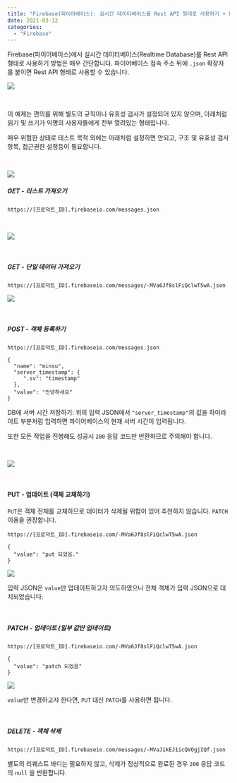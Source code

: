 ```yaml
---
title: "Firebase(파이어베이스): 실시간 데이터베이스를 Rest API 형태로 사용하기 + DB에 서버 시간 저장하기"
date: 2021-03-12
categories: 
  - "Firebase"
---
```


Firebase(파이어베이스)에서 실시간 데이터베이스(Realtime Database)를 Rest API 형태로 사용하기 방법은 매우 간단합니다. 파이어베이스 접속 주소 뒤에 `.json` 확장자를 붙이면 Rest API 형태로 사용할 수 있습니다.

 ![](/assets/img/wp-content/uploads/2021/03/스크린샷-2021-03-12-오후-8.50.06.png)

 

이 예제는 편의를 위해 별도의 규칙이나 유효성 검사가 설정되어 있지 않으며, 아래처럼 읽기 및 쓰기가 익명의 사용자들에게 전부 열려있는 형태입니다.

매우 위험한 상태로 테스트 목적 외에는 아래처럼 설정하면 안되고, 구조 및 유효성 검사 항목, 접근권한 설정등이 필요합니다.

 

 ![](/assets/img/wp-content/uploads/2021/03/스크린샷-2021-03-12-오후-8.00.31.png)

##### **GET - 리스트 가져오기**

```
https://[프로덕트_ID].firebaseio.com/messages.json
```

 

 ![](/assets/img/wp-content/uploads/2021/03/스크린샷-2021-03-12-오후-8.56.39.png)

 

##### **GET - 단일 데이터 가져오기**

```
https://[프로덕트_ID].firebaseio.com/messages/-MVa6Jf8slFiQclwT5wA.json
```

 ![](/assets/img/wp-content/uploads/2021/03/스크린샷-2021-03-12-오후-8.59.58.png)

 

##### **POST - 객체 등록하기**

```
https://[프로덕트_ID].firebaseio.com/messages.json
```

```
{
  "name": "minsu",
  "server_timestamp": {
     ".sv": "timestamp"
  },
  "value": "안녕하세요"
}
```

DB에 서버 시간 저장하기: 위의 입력 JSON에서 `"server_timestamp"`의 값을 하이라이트 부분처럼 입력하면 파이어베이스의 현재 서버 시간이 입력됩니다.

또한 모든 작업을 진행해도 성공시 `200` 응답 코드만 반환하므로 주의해야 합니다.

 

 ![](/assets/img/wp-content/uploads/2021/03/스크린샷-2021-03-12-오후-9.01.36.png)

 

#### **PUT - 업데이트 (객체 교체하기)**

`PUT`은 객체 전체를 교체하므로 데이터가 삭제될 위험이 있어 추천하지 않습니다. `PATCH` 이용을 권장합니다.

```
https://[프로덕트_ID].firebaseio.com/-MVa6Jf8slFiQclwT5wA.json
```

```
{
  "value": "put 되었음."
}
```

 ![](/assets/img/wp-content/uploads/2021/03/스크린샷-2021-03-12-오후-9.03.53.png)

입력 JSON은 `value`만 업데이트하고자 의도하였으나 전체 객체가 입력 JSON으로 대치되었습니다.

 

##### **PATCH - 업데이트 (일부 값만 업데이트)**

```
https://[프로덕트_ID].firebaseio.com/-MVa6Jf8slFiQclwT5wA.json
```

```
{
  "value": "patch 되었음"
}
```

 ![](/assets/img/wp-content/uploads/2021/03/스크린샷-2021-03-12-오후-9.08.25.png)

`value`만 변경하고자 한다면, `PUT` 대신 `PATCH`를 사용하면 됩니다.

 

##### **DELETE - 객체 삭제**

```
https://[프로덕트_ID].firebaseio.com/messages/-MVaJ1kEJ1icQVOgjIQf.json
```

별도의 리퀘스트 바디는 필요하지 않고, 삭제가 정상적으로 완료된 경우 `200` 응답 코드의 `null` 을 반환합니다.

